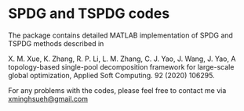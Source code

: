 # SPDG and TSPDG codes

The package contains detailed MATLAB implementation of SPDG and TSPDG methods described in

X. M. Xue, K. Zhang, R. P. Li, L. M. Zhang, C. J. Yao, J. Wang, J. Yao, A topology-based single-pool decomposition framework for large-scale global optimization, Applied Soft Computing. 92 (2020) 106295.

For any problems with the codes, please feel free to contact me via xminghsueh@gmail.com
